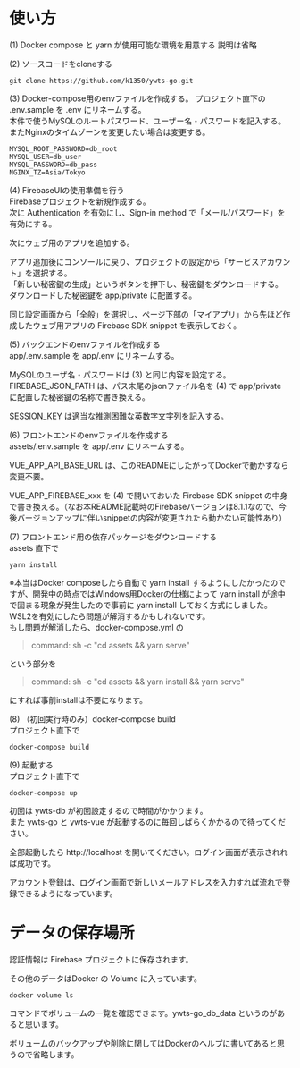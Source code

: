 # 使い方
(1) Docker compose と yarn が使用可能な環境を用意する
説明は省略

(2) ソースコードをcloneする
```
git clone https://github.com/k1350/ywts-go.git
```

(3) Docker-compose用のenvファイルを作成する。 
プロジェクト直下の .env.sample を .env にリネームする。  
本件で使うMySQLのルートパスワード、ユーザー名・パスワードを記入する。  
またNginxのタイムゾーンを変更したい場合は変更する。
```
MYSQL_ROOT_PASSWORD=db_root
MYSQL_USER=db_user
MYSQL_PASSWORD=db_pass
NGINX_TZ=Asia/Tokyo
```

(4) FirebaseUIの使用準備を行う  
Firebaseプロジェクトを新規作成する。  
次に Authentication を有効にし、Sign-in method で「メール/パスワード」を有効にする。

次にウェブ用のアプリを追加する。

アプリ追加後にコンソールに戻り、プロジェクトの設定から「サービスアカウント」を選択する。  
「新しい秘密鍵の生成」というボタンを押下し、秘密鍵をダウンロードする。  
ダウンロードした秘密鍵を app/private に配置する。

同じ設定画面から「全般」を選択し、ページ下部の「マイアプリ」から先ほど作成したウェブ用アプリの Firebase SDK snippet を表示しておく。

(5) バックエンドのenvファイルを作成する  
app/.env.sample を app/.env にリネームする。

MySQLのユーザ名・パスワードは (3) と同じ内容を設定する。  
FIREBASE_JSON_PATH は、パス末尾のjsonファイル名を (4) で app/private に配置した秘密鍵の名称で書き換える。  

SESSION_KEY は適当な推測困難な英数字文字列を記入する。

(6) フロントエンドのenvファイルを作成する  
assets/.env.sample を app/.env にリネームする。

VUE_APP_API_BASE_URL は、このREADMEにしたがってDockerで動かすなら変更不要。

VUE_APP_FIREBASE_xxx を (4) で開いておいた Firebase SDK snippet の中身で書き換える。（なお本README記載時のFirebaseバージョンは8.1.1なので、今後バージョンアップに伴いsnippetの内容が変更されたら動かない可能性あり）

(7) フロントエンド用の依存パッケージをダウンロードする  
assets 直下で

```
yarn install
```

※本当はDocker composeしたら自動で yarn install するようにしたかったのですが、開発中の時点ではWindows用Dockerの仕様によって yarn install が途中で固まる現象が発生したので事前に yarn install しておく方式にしました。WSL2を有効にしたら問題が解消するかもしれないです。  
もし問題が解消したら、docker-compose.yml の

> command: sh -c "cd assets && yarn serve"

という部分を

> command: sh -c "cd assets && yarn install && yarn serve"

にすれば事前installは不要になります。

(8) （初回実行時のみ）docker-compose build  
プロジェクト直下で

```
docker-compose build
```

(9) 起動する  
プロジェクト直下で

```
docker-compose up
```

初回は ywts-db が初回設定するので時間がかかります。  
また ywts-go と ywts-vue が起動するのに毎回しばらくかかるので待ってください。

全部起動したら http://localhost を開いてください。ログイン画面が表示されれば成功です。

アカウント登録は、ログイン画面で新しいメールアドレスを入力すれば流れで登録できるようになっています。

# データの保存場所
認証情報は Firebase プロジェクトに保存されます。

その他のデータはDocker の Volume に入っています。

```
docker volume ls
```

コマンドでボリュームの一覧を確認できます。ywts-go_db_data というのがあると思います。

ボリュームのバックアップや削除に関してはDockerのヘルプに書いてあると思うので省略します。